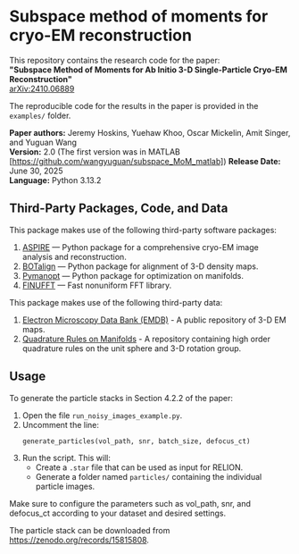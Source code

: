 # Subspace method of moments for cryo-EM reconstruction

This repository contains the research code for the paper:  
**"Subspace Method of Moments for Ab Initio 3-D Single-Particle Cryo-EM Reconstruction"**  
[arXiv:2410.06889](https://arxiv.org/abs/2410.06889)

The reproducible code for the results in the paper is provided in the `examples/` folder.

**Paper authors:** Jeremy Hoskins, Yuehaw Khoo, Oscar Mickelin, Amit Singer, and Yuguan Wang  
**Version:** 2.0  (The first version was in MATLAB [https://github.com/wangyuguan/subspace_MoM_matlab])
**Release Date:** June 30, 2025  
**Language:** Python 3.13.2


## Third-Party Packages, Code, and Data

This package makes use of the following third-party software packages:

1. [ASPIRE](https://github.com/PrincetonUniversity/aspire) — Python package for a comprehensive cryo-EM image analysis and reconstruction.
2. [BOTalign](https://github.com/RuiyiYang/BOTalign) — Python package for alignment of 3-D density maps.
3. [Pymanopt](https://pymanopt.org/) — Python package for optimization on manifolds.
4. [FINUFFT](https://finufft.readthedocs.io/en/latest/) — Fast nonuniform FFT library.

This package makes use of the following third-party data:

1. [Electron Microscopy Data Bank (EMDB)](https://www.ebi.ac.uk/emdb/) - A public repository of 3-D EM maps.
2. [Quadrature Rules on Manifolds](https://www-user.tu-chemnitz.de/~potts/workgroup/graef/quadrature/index.php.en) - A repository containing high order quadrature rules on the unit sphere and 3-D rotation group.

## Usage

To generate the particle stacks in Section 4.2.2 of the paper:

1. Open the file `run_noisy_images_example.py`.
2. Uncomment the line:
   ```python
   generate_particles(vol_path, snr, batch_size, defocus_ct)
3. Run the script. This will:
   - Create a `.star` file that can be used as input for RELION.
   - Generate a folder named `particles/` containing the individual particle images.

Make sure to configure the parameters such as vol_path, snr, and defocus_ct according to your dataset and desired settings.

The particle stack can be downloaded from https://zenodo.org/records/15815808.